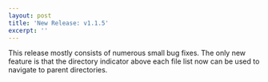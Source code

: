 ```yaml
---
layout: post
title: 'New Release: v1.1.5'
excerpt: ''
---
```


This release mostly consists of numerous small bug fixes. The only new 
feature is that the directory indicator above each file list now can be used 
to navigate to parent directories.
